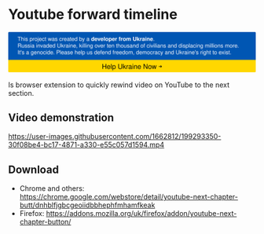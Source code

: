# Youtube forward timeline

[![Stand With Ukraine](https://raw.githubusercontent.com/vshymanskyy/StandWithUkraine/main/banner-direct-single.svg)](https://vshymanskyy.github.io/StandWithUkraine)


Is browser extension to quickly rewind video on YouTube to the next section.

## Video demonstration

https://user-images.githubusercontent.com/1662812/199293350-30f08be4-bc17-4871-a330-e55c057d1594.mp4

## Download
- Chrome and others: https://chrome.google.com/webstore/detail/youtube-next-chapter-butt/dnhblfjgbcgeoiidbbhephfmhamfkeak
- Firefox: https://addons.mozilla.org/uk/firefox/addon/youtube-next-chapter-button/
